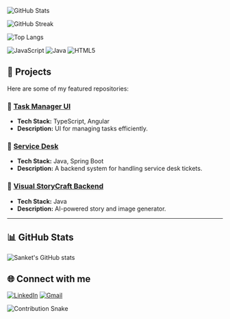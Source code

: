 ![GitHub Stats](https://github-readme-stats.vercel.app/api?username=sanketpadgelwar&show_icons=true&theme=radical)

![GitHub Streak](https://github-readme-streak-stats.herokuapp.com/?user=sanketpadgelwar&theme=radical)

![Top Langs](https://github-readme-stats.vercel.app/api/top-langs/?username=sanketpadgelwar&layout=compact&theme=radical)

![JavaScript](https://img.shields.io/badge/-JavaScript-black?style=flat-square&logo=javascript)
![Java](https://img.shields.io/badge/-Java-black?style=flat-square&logo=java)
![HTML5](https://img.shields.io/badge/-HTML5-E34F26?style=flat-square&logo=html5&logoColor=white)

## 🚀 Projects

Here are some of my featured repositories:

### 🔹 [Task Manager UI](https://github.com/yourusername/task-manager-ui)
- **Tech Stack:** TypeScript, Angular
- **Description:** UI for managing tasks efficiently.

### 🔹 [Service Desk](https://github.com/yourusername/Service-Desk)
- **Tech Stack:** Java, Spring Boot
- **Description:** A backend system for handling service desk tickets.

### 🔹 [Visual StoryCraft Backend](https://github.com/yourusername/VisualStoryCraft-BackEnd)
- **Tech Stack:** Java
- **Description:** AI-powered story and image generator.

---

## 📊 GitHub Stats
![Sanket's GitHub stats](https://github-readme-stats.vercel.app/api?username=yourusername&show_icons=true&theme=radical)


## 🌐 Connect with me

[![LinkedIn](https://img.shields.io/badge/LinkedIn-blue?style=flat&logo=linkedin&logoColor=white)](https://www.linkedin.com/in/sanket-padgelwar/)
[![Gmail](https://img.shields.io/badge/Gmail-D14836?style=flat&logo=gmail&logoColor=white)](mailto:sanketpadgelwar39@gmail.com)


![Contribution Snake](https://raw.githubusercontent.com/sanketpadgelwar/sanketpadgelwar/output/github-contribution-grid-snake.svg)
